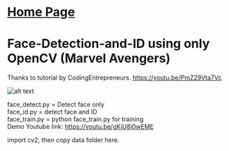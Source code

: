 # [Home Page](https://noelcodes.github.io/)

# Face-Detection-and-ID using only OpenCV (Marvel Avengers)
Thanks to tutorial by CodingEntrepreneurs.
https://youtu.be/PmZ29Vta7Vc

![alt text](https://github.com/noelcodes/Face-Detection-and-ID/blob/master/face_gif_demo.gif)


face_detect.py = Detect face only <br>
face_id.py	= detect face and ID<br>
face_train.py	= python face_train.py for training<br>
Demo Youtube link: https://youtu.be/gKjU8j0wEME

import cv2, then copy data folder here.
